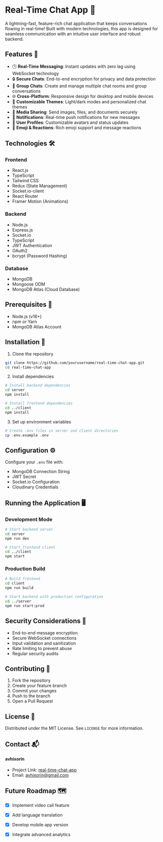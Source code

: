 # Real-Time Chat App 💬

A lightning-fast, feature-rich chat application that keeps conversations flowing in real-time! Built with modern technologies, this app is designed for seamless communication with an intuitive user interface and robust backend.

## Features 🌟
- 🕒 **Real-Time Messaging**: Instant updates with zero lag using WebSocket technology
- 🔒 **Secure Chats**: End-to-end encryption for privacy and data protection
- 👥 **Group Chats**: Create and manage multiple chat rooms and group conversations
- 🌐 **Cross-Platform**: Responsive design for desktop and mobile devices
- 🎨 **Customizable Themes**: Light/dark modes and personalized chat themes
- 📁 **Media Sharing**: Send images, files, and documents securely
- 🔔 **Notifications**: Real-time push notifications for new messages
- 👤 **User Profiles**: Customizable avatars and status updates
- 🌈 **Emoji & Reactions**: Rich emoji support and message reactions

## Technologies 🛠️
### Frontend
- React.js
- TypeScript
- Tailwind CSS
- Redux (State Management)
- Socket.io-client
- React Router
- Framer Motion (Animations)

### Backend
- Node.js
- Express.js
- Socket.io
- TypeScript
- JWT Authentication
- OAuth2
- bcrypt (Password Hashing)

### Database
- MongoDB
- Mongoose ODM
- MongoDB Atlas (Cloud Database)


## Prerequisites 🧩
- Node.js (v16+)
- npm or Yarn
- MongoDB Atlas Account

## Installation 🚀
1. Clone the repository
```bash
git clone https://github.com/yourusername/real-time-chat-app.git
cd real-time-chat-app
```

2. Install dependencies
```bash
# Install backend dependencies
cd server
npm install

# Install frontend dependencies
cd ../client
npm install
```

3. Set up environment variables
```bash
# Create .env files in server and client directories
cp .env.example .env
```

## Configuration ⚙️
Configure your `.env` file with:
- MongoDB Connection String
- JWT Secret
- Socket.io Configuration
- Cloudinary Credentials

## Running the Application 🖥️
### Development Mode
```bash
# Start backend server
cd server
npm run dev

# Start frontend client
cd ../client
npm start
```

### Production Build
```bash
# Build frontend
cd client
npm run build

# Start backend with production configuration
cd ../server
npm run start:prod
```

## Security Considerations 🔐
- End-to-end message encryption
- Secure WebSocket connections
- Input validation and sanitization
- Rate limiting to prevent abuse
- Regular security audits

## Contributing 🤝
1. Fork the repository
2. Create your feature branch
3. Commit your changes
4. Push to the branch
5. Open a Pull Request

## License 📄
Distributed under the MIT License. See `LICENSE` for more information.

## Contact 📬
  #### avhixorin
- Project Link: [real-time-chat-app](https://github.com/avhixorin/Real-time-chat-app)
- Email: avhixorin@gmail.com

## Future Roadmap 🗺️
- [X] Implement video call feature
- [X] Add language translation
- [X] Develop mobile app version
- [X] Integrate advanced analytics

